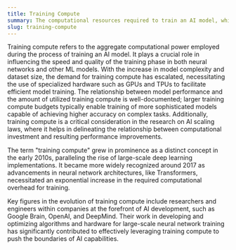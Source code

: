 ```yaml
---
title: Training Compute
summary: The computational resources required to train an AI model, which fundamentally influence the efficiency, cost, and performance of the training process.
slug: training-compute
---
```


Training compute refers to the aggregate computational power employed during the process of training an AI model. It plays a crucial role in influencing the speed and quality of the training phase in both neural networks and other ML models. With the increase in model complexity and dataset size, the demand for training compute has escalated, necessitating the use of specialized hardware such as GPUs and TPUs to facilitate efficient model training. The relationship between model performance and the amount of utilized training compute is well-documented; larger training compute budgets typically enable training of more sophisticated models capable of achieving higher accuracy on complex tasks. Additionally, training compute is a critical consideration in the research on AI scaling laws, where it helps in delineating the relationship between computational investment and resulting performance improvements.

The term "training compute" grew in prominence as a distinct concept in the early 2010s, paralleling the rise of large-scale deep learning implementations. It became more widely recognized around 2017 as advancements in neural network architectures, like Transformers, necessitated an exponential increase in the required computational overhead for training.

Key figures in the evolution of training compute include researchers and engineers within companies at the forefront of AI development, such as Google Brain, OpenAI, and DeepMind. Their work in developing and optimizing algorithms and hardware for large-scale neural network training has significantly contributed to effectively leveraging training compute to push the boundaries of AI capabilities.